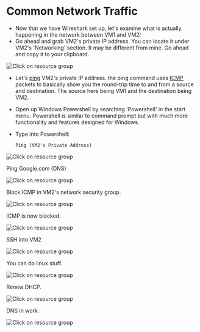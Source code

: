 # Common Network Traffic

- Now that we have Wireshark set up, let's examine what is actually happening in the network between VM1 and VM2!
- Go ahead and grab VM2's private IP address. You can locate it under VM2's 'Networking' section. It may be different from mine. Go ahead and copy it to your clipboard.

<p>
<img src="https://i.imgur.com/zbYATuy.png" alt="Click on resource group"/>
</p>

- Let's [ping](https://en.wikipedia.org/wiki/Ping_(networking_utility)) VM2's private IP address. the ping command uses [ICMP](https://en.wikipedia.org/wiki/Internet_Control_Message_Protocol) packets to basically show you the round-trip time to and from a source and destination. The source here being VM1 and the destination being VM2.
- Open up Windows Powershell by searching 'Powershell' in the start menu. Powershell is similar to command prompt but with much more functionality and features designed for Windows.
- Type into Powershell:

      Ping (VM2's Private Address)


<p>
<img src="https://i.imgur.com/GNMf6W2.png" alt="Click on resource group"/>
</p>

Ping Google.com (DNS)

<p>
<img src="https://i.imgur.com/5Nck1Sl.png" alt="Click on resource group"/>
</p>

Block ICMP in VM2's network security group. 

<p>
<img src="https://i.imgur.com/PvpQ30R.png" alt="Click on resource group"/>
</p>

ICMP is now blocked.

<p>
<img src="https://i.imgur.com/yrjWPXQ.png" alt="Click on resource group"/>
</p>

SSH into VM2

<p>
<img src="https://i.imgur.com/xRD9rYY.png" alt="Click on resource group"/>
</p>

You can do linux stuff.

<p>
<img src="https://i.imgur.com/UE9Zv80.png" alt="Click on resource group"/>
</p>

Renew DHCP.

<p>
<img src="https://i.imgur.com/e1YuN5r.png" alt="Click on resource group"/>
</p>

DNS in work.

<p>
<img src="https://i.imgur.com/xNcDmn4.png" alt="Click on resource group"/>
</p>

